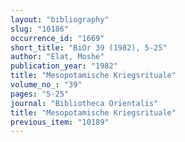 ```yaml
---
layout: "bibliography"
slug: "10186"
occurrence_id: "1669"
short_title: "BiOr 39 (1982), 5-25"
author: "Elat, Moshe"
publication_year: "1982"
title: "Mesopotamische Kriegsrituale"
volume_no_: "39"
pages: "5-25"
journal: "Bibliotheca Orientalis"
title: "Mesopotamische Kriegsrituale"
previous_item: "10189"
---
```

